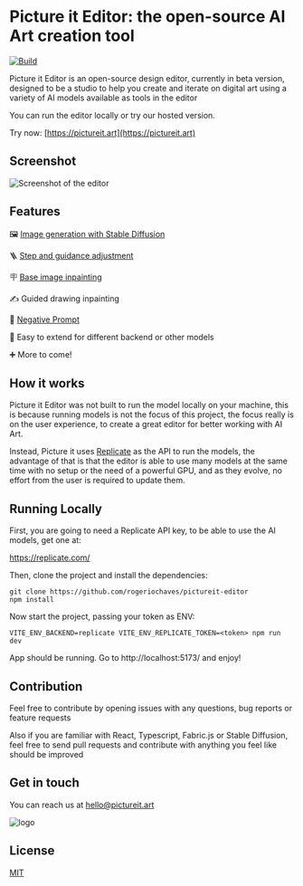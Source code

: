 # Picture it Editor: the open-source AI Art creation tool

[![Build](https://github.com/rogeriochaves/pictureit-editor/actions/workflows/build.yml/badge.svg)](https://github.com/rogeriochaves/pictureit-editor/actions/workflows/build.yml)

Picture it Editor is an open-source design editor, currently in beta version, designed to be a studio to help you create and iterate on digital art using a variety of AI models available as tools in the editor

You can run the editor locally or try our hosted version.

Try now: [https://pictureit.art](https://pictureit.art)

## Screenshot

![Screenshot of the editor](https://i.ibb.co/xmcpn4y/ss.png)

## Features

🖼 [Image generation with Stable Diffusion](https://pictureit.art/guides/getting-started)

🪜 [Step and guidance adjustment](https://pictureit.art/guides/steps-and-guidance)

🪧 [Base image inpainting](https://pictureit.art/guides/base-image)

✍️ Guided drawing inpainting

🙅 [Negative Prompt](https://pictureit.art/guides/negative-prompt)

🔧 Easy to extend for different backend or other models

➕ More to come!

## How it works

Picture it Editor was not built to run the model locally on your machine, this is because running models is not the focus of this project, the focus really is on the user experience, to create a great editor for better working with AI Art.

Instead, Picture it uses [Replicate](https://replicate.com/) as the API to run the models, the advantage of that is that the editor is able to use many models at the same time with no setup or the need of a powerful GPU, and as they evolve, no effort from the user is required to update them.

## Running Locally

First, you are going to need a Replicate API key, to be able to use the AI models, get one at:

https://replicate.com/

Then, clone the project and install the dependencies:

```
git clone https://github.com/rogeriochaves/pictureit-editor
npm install
```

Now start the project, passing your token as ENV:

```
VITE_ENV_BACKEND=replicate VITE_ENV_REPLICATE_TOKEN=<token> npm run dev
```

App should be running. Go to http://localhost:5173/ and enjoy!

## Contribution

Feel free to contribute by opening issues with any questions, bug reports or feature requests

Also if you are familiar with React, Typescript, Fabric.js or Stable Diffusion, feel free to send pull requests and contribute with anything you feel like should be improved

## Get in touch

You can reach us at hello@pictureit.art

![logo](https://pictureit.art/images/logo-black.svg)

## License

[MIT](LICENSE)